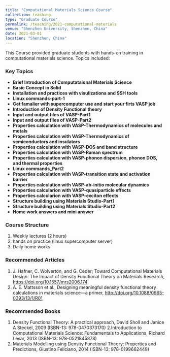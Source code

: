 ```yaml
---
title: "Computational Materials Science Course"
collection: teaching
type: "Graduate Course"
permalink: /teaching/2021-computational-materials
venue: "Shenzhen University, Shenzhen, China"
date: 2021-03-01
location: "Shenzhen, China"
---
```

This Course provided graduate students with hands-on training in computational materials science. Topics included:

### Key Topics
- **Brief Introduction of Computataional Materials Science** 
- **Basic Concept in Solid**
- **Installation and practices with visulizationa and SSH tools**
- **Linux commands-part-1**
- **Get famalier with supercomputer use and start your firts VASP job**
- **Introduction of Density Functional theory**
- **Input and output files of VASP-Part1**
- **Input and output files of VASP-Part2**
- **Properties calculation with VASP-Thermodynamics of molecules and metals**
- **Properties calculation with VASP-Thermodynamics of semiconductors and insulators**
- **Properties calculation with VASP-DOS and band structure**
- **Properties calculation with VASP-Raman spectrum**
- **Properties calculation with VASP-phonon dispersion, phonon DOS, and thermal properties**
- **Linux commands_Part2**
- **Properties calculation with VASP-transition state and activation barrier**
- **Properties calculation with VASP-ab-initio molecular dynamics**
- **Properties calcularion with VASP-quasiparticle effects**
- **Properties calcularion with VASP-exciton effects**
- **Structure building using Materials Studio-Part1**
- **Structure building using Materials Studio-Part2**
- **Home work answers and mini answer**

### Course Structure
1. Weekly lectures (2 hours)
2. hands on practice (linux supercomputer server)
3. Daily home works
   
### Recommended Articles
1. J. Hafner, C. Wolverton, and G. Ceder; Toward Computational Materials Design: The Impact of Density Functional Theory on Materials Research, https://doi.org/10.1557/mrs2006.174
2. A. E. Mattsson et al., Designing meaningful density functional theory calculations in materials science—a primer, http://doi.org/10.1088/0965-0393/13/1/R01

### Recommended Books
1. Density Functional Theory: A practical approach, David Sholl and Janice A Steckel, 2009 (ISBN-13: 978-0470373170)
2.Introduction to Computational Materials Science: Fundamentals to Applications, Richard Lesar, 2013 (ISBN-13: 978-0521845878)
3. Materials Modelling using Density Functional Theory: Properties and Predictions, Giustino Feliciano, 2014 (ISBN-13: 978-0199662449)

